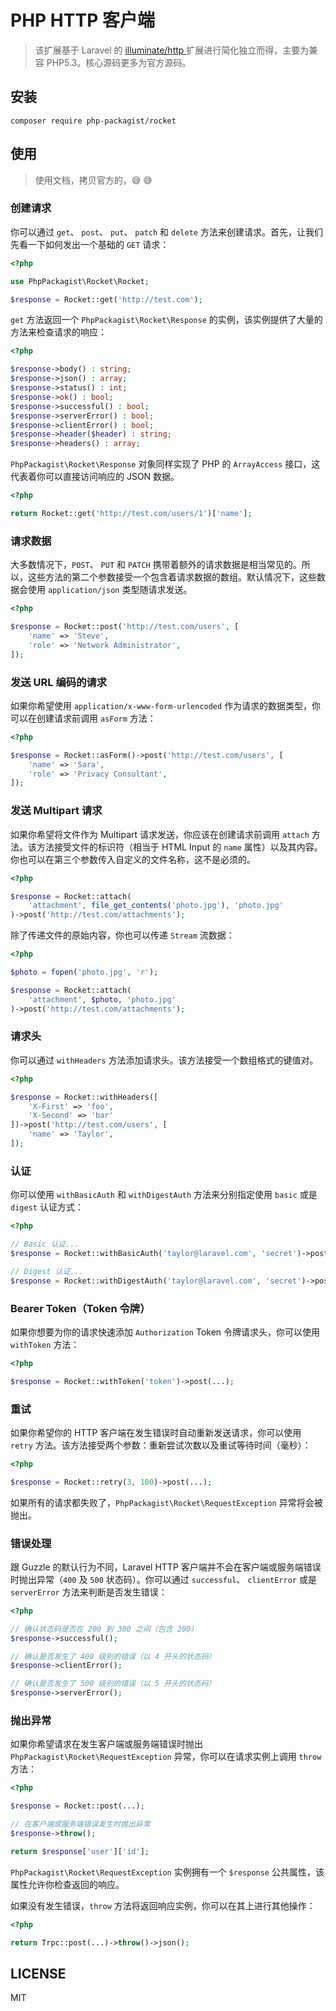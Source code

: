 # PHP HTTP 客户端

> 该扩展基于 Laravel 的 [illuminate/http ](https://github.com/illuminate/http) 扩展进行简化独立而得，主要为兼容 PHP5.3。核心源码更多为官方源码。

## 安装

```
composer require php-packagist/rocket
```

## 使用

> 使用文档，拷贝官方的，:sweat_smile: :sweat_smile:

### 创建请求

你可以通过 `get`、 `post`、 `put`、 `patch` 和 `delete` 方法来创建请求。首先，让我们先看一下如何发出一个基础的 `GET` 请求：

```php
<?php

use PhpPackagist\Rocket\Rocket;

$response = Rocket::get('http://test.com');
```

`get` 方法返回一个 `PhpPackagist\Rocket\Response` 的实例，该实例提供了大量的方法来检查请求的响应：

```php
<?php

$response->body() : string;
$response->json() : array;
$response->status() : int;
$response->ok() : bool;
$response->successful() : bool;
$response->serverError() : bool;
$response->clientError() : bool;
$response->header($header) : string;
$response->headers() : array;
```

`PhpPackagist\Rocket\Response` 对象同样实现了 PHP 的 `ArrayAccess` 接口，这代表着你可以直接访问响应的 JSON 数据。

```php
<?php

return Rocket::get('http://test.com/users/1')['name'];
```

### 请求数据

大多数情况下，`POST`、 `PUT` 和 `PATCH` 携带着额外的请求数据是相当常见的。所以，这些方法的第二个参数接受一个包含着请求数据的数组。默认情况下，这些数据会使用 `application/json` 类型随请求发送。

```php
<?php

$response = Rocket::post('http://test.com/users', [
    'name' => 'Steve',
    'role' => 'Network Administrator',
]);
```

### 发送 URL 编码的请求

如果你希望使用 `application/x-www-form-urlencoded` 作为请求的数据类型，你可以在创建请求前调用 `asForm` 方法：

```php
<?php

$response = Rocket::asForm()->post('http://test.com/users', [
    'name' => 'Sara',
    'role' => 'Privacy Consultant',
]);
```

### 发送 Multipart 请求

如果你希望将文件作为 Multipart 请求发送，你应该在创建请求前调用 `attach` 方法。该方法接受文件的标识符（相当于 HTML Input 的 `name` 属性）以及其内容。你也可以在第三个参数传入自定义的文件名称，这不是必须的。

```php
<?php

$response = Rocket::attach(
    'attachment', file_get_contents('photo.jpg'), 'photo.jpg'
)->post('http://test.com/attachments');
```

除了传递文件的原始内容，你也可以传递 `Stream` 流数据：

```php
<?php

$photo = fopen('photo.jpg', 'r');

$response = Rocket::attach(
    'attachment', $photo, 'photo.jpg'
)->post('http://test.com/attachments');
```

### 请求头

你可以通过 `withHeaders` 方法添加请求头。该方法接受一个数组格式的键值对。

```php
<?php

$response = Rocket::withHeaders([
    'X-First' => 'foo',
    'X-Second' => 'bar'
])->post('http://test.com/users', [
    'name' => 'Taylor',
]);
```

### 认证

你可以使用 `withBasicAuth` 和 `withDigestAuth` 方法来分别指定使用 `basic` 或是 `digest` 认证方式：

```php
<?php

// Basic 认证...
$response = Rocket::withBasicAuth('taylor@laravel.com', 'secret')->post(...);

// Digest 认证...
$response = Rocket::withDigestAuth('taylor@laravel.com', 'secret')->post(...);
```

### Bearer Token（Token 令牌）

如果你想要为你的请求快速添加 `Authorization` Token 令牌请求头，你可以使用 `withToken` 方法：

```php
<?php

$response = Rocket::withToken('token')->post(...);
```

### 重试

如果你希望你的 HTTP 客户端在发生错误时自动重新发送请求，你可以使用 `retry` 方法。该方法接受两个参数：重新尝试次数以及重试等待时间（毫秒）：

```php
<?php

$response = Rocket::retry(3, 100)->post(...);
```

如果所有的请求都失败了，`PhpPackagist\Rocket\RequestException` 异常将会被抛出。

### 错误处理

跟 Guzzle 的默认行为不同，Laravel HTTP 客户端并不会在客户端或服务端错误时抛出异常（`400` 及 `500` 状态码）。你可以通过 `successful`、 `clientError` 或是 `serverError` 方法来判断是否发生错误：

```php
<?php

// 确认状态码是否在 200 到 300 之间（包含 200）
$response->successful();

// 确认是否发生了 400 级别的错误（以 4 开头的状态码）
$response->clientError();

// 确认是否发生了 500 级别的错误（以 5 开头的状态码）
$response->serverError();
```

### 抛出异常

如果你希望请求在发生客户端或服务端错误时抛出 `PhpPackagist\Rocket\RequestException` 异常，你可以在请求实例上调用 `throw` 方法：

```php
<?php

$response = Rocket::post(...);

// 在客户端或服务端错误发生时抛出异常
$response->throw();

return $response['user']['id'];
```

`PhpPackagist\Rocket\RequestException` 实例拥有一个 `$response` 公共属性，该属性允许你检查返回的响应。

如果没有发生错误，`throw` 方法将返回响应实例，你可以在其上进行其他操作：

```php
<?php

return Trpc::post(...)->throw()->json();
```

## LICENSE

MIT
